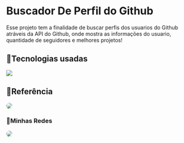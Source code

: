 # Buscador De Perfil do Github

Esse projeto tem a finalidade de buscar perfis dos usuarios do Github atráveis da API do Github, onde mostra as informações do usuario, quantidade de seguidores e melhores projetos!


## 🔨Tecnologias usadas

![](https://skillicons.dev/icons?i=react,ts,css)

## 📄Referência
<a href="https://www.youtube.com/watch?v=3sQITRihW_A" target="_blank"><img src="https://img.shields.io/badge/YouTube-%23FF0000.svg?style=for-the-badge&logo=YouTube&logoColor=white" style="border-radius: 20px" target="_blank"></a>


 ### 🔔Minhas Redes

<a href="https://www.linkedin.com/in/igorsobral-dev/" target="_blank"><img src="https://img.shields.io/badge/-LinkedIn-%230077B5?style=for-the-badge&logo=linkedin&logoColor=white" style="border-radius: 20px" target="_blank"></a>
